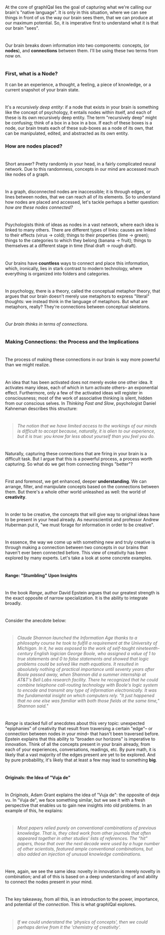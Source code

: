 At the core of graphIQal lies the goal of capturing what we're calling our brain's "native language". It is only in this situation, where we can see things in front of us the way our brain sees them, that we can produce at our maximum potential. So, it is imperative first to understand what it is that our brain "sees".

#

Our brain breaks down information into two components: concepts, (or **nodes**), and **connections** between them. I'll be using these two terms from now on.

#

### First, what is a Node?

It can be an experience, a thought, a feeling, a piece of knowledge, or a current snapshot of your brain state.

#

It's a _recursively deep entity_: if a node that exists in your brain is something like the concept of psychology, it entails nodes within itself, and each of these is its own recursively deep entity. The term "recursively deep" might be confusing; think of a box in a box in a box. If each of these boxes is a node, our brain treats each of these sub-boxes as a node of its own, that can be manipulated, edited, and abstracted as its own entity.

### How are nodes placed?

#

Short answer? Pretty randomly in your head, in a fairly complicated neural network. Due to this randomness, concepts in our mind are accessed much like nodes of a graph.

#

In a graph, disconnected nodes are inaccessible; it is through edges, or lines between nodes, that we can reach all of its elements. So to understand how nodes are placed and accessed, let's tackle perhaps a better question: _how are these nodes connected?_

#

Psychologists think of ideas as nodes in a vast network, where each idea is linked to many others. There are different types of links: causes are linked to their effects (virus → cold); things to their properties (lime → green); things to the categories to which they belong (banana → fruit); things to themselves at a different stage in time (final draft → rough draft).

#

Our brains have **countless** ways to connect and place this information, which, ironically, lies in stark contrast to modern technology, where everything is organized into folders and categories.

#

In psychology, there is a theory, called the conceptual metaphor theory, that argues that our brain doesn't merely use metaphors to express "literal" thoughts: we instead think in the language of metaphors. But what are metaphors, really? They're connections between conceptual skeletons.

#

_Our brain thinks in terms of connections._

#

### Making Connections: the Process and the Implications

#

The process of making these connections in our brain is way more powerful than we might realize.

#

An idea that has been activated does not merely evoke one other idea. It activates many ideas, each of which in turn activate others– an exponential effect. Furthermore, only a few of the activated ideas will register in consciousness; most of the work of associative thinking is silent, hidden from our conscious selves. In _Thinking Fast and Slow_, psychologist Daniel Kahneman describes this structure:

#

> _The notion that we have limited access to the workings of our minds is difficult to accept because, naturally, it is alien to our experience, but it is true: you know far less about yourself than you feel you do._

#

Naturally, capturing these connections that are firing in your brain is a difficult task. But I argue that this is a powerful process, a process worth capturing. So what do we get from connecting things "better"?

#

First and foremost, we get enhanced, deeper **understanding**. We can arrange, filter, and manipulate concepts based on the connections between them. But there's a whole other world unleashed as well: the world of **creativity**.

#

In order to be creative, the concepts that will give way to original ideas have to be present in your head already. As neuroscientist and professor Andrew Huberman put it, "we must forage for information in order to be creative".

#

In essence, the way we come up with something new and truly creative is through making a connection between two concepts in our brains that haven't ever been connected before.
This view of creativity has been explored by many experts. Let's take a look at some concrete examples.

#

#### Range: "Stumbling" Upon Insights

#

In the book _Range_, author David Epstein argues that our greatest strength is the exact opposite of narrow specialization. It is the ability to integrate broadly.

#

Consider the anecdote below:

#

> _Claude Shannon launched the Information Age thanks to a philosophy course he took to fulfill a requirement at the University of Michigan. In it, he was exposed to the work of self-taught nineteenth-century English logician George Boole, who assigned a value of 1 to true statements and 0 to false statements and showed that logic problems could be solved like math equations. It resulted in absolutely nothing of practical importance until seventy years after Boole passed away, when Shannon did a summer internship at AT&T's Bell Labs research facility. There he recognized that he could combine telephone call-routing technology with Boole's logic system to encode and transmit any type of information electronically. It was the fundamental insight on which computers rely. "It just happened that no one else was familiar with both those fields at the same time," Shannon said."_

#

_Range_ is stacked full of anecdotes about this very topic: unexpected "epiphanies" of creativity that result from traversing a certain "edge"– or connection between nodes in your mind– that hasn't been traversed before. Epstein explains that this ability to "broaden our horizons" is imperative to innovation. Think of all the concepts present in your brain already, from each of your experiences, conversations, readings, etc. By pure math, it is likely that a vast majority of the edges present are yet to be explored. And by pure probability, it's likely that at least a few may lead to something **big**.

#

#### Originals: the Idea of "Vuja de"

#

In _Originals_, Adam Grant explains the idea of "Vuja de": the opposite of deja vu. In "Vuja de", we face something similar, but we see it with a fresh perspective that enables us to gain new insights into old problems. In an example of this, he explains:

#

> _Most papers relied purely on conventional combinations of previous knowledge. That is, they cited work from other journals that often appeared together in other studies' lists of references. The "hit" papers, those that over the next decade were used by a huge number of other scientists, featured ample conventional combinations, but also added an injection of unusual knowledge combinations._

#

Here, again, we see the same idea: novelty in innovation is merely novelty in combination; and all of this is based on a deep understanding of and ability to connect the nodes present in your mind.

#

The key takeaway, from all this, is an introduction to the power, importance, and potential of the _connection_. This is what graphIQal explores.

#

> _If we could understand the 'physics of concepts', then we could perhaps derive from it the 'chemistry of creativity'._
